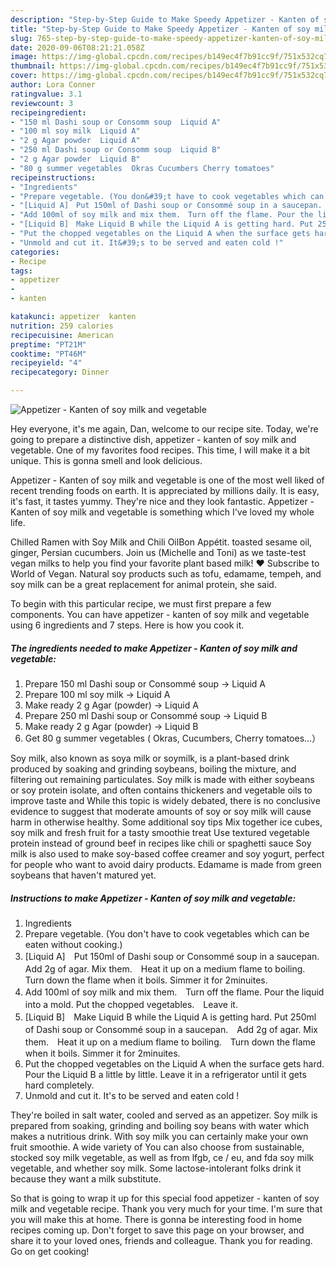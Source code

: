 ```yaml
---
description: "Step-by-Step Guide to Make Speedy Appetizer - Kanten of soy milk and vegetable"
title: "Step-by-Step Guide to Make Speedy Appetizer - Kanten of soy milk and vegetable"
slug: 765-step-by-step-guide-to-make-speedy-appetizer-kanten-of-soy-milk-and-vegetable
date: 2020-09-06T08:21:21.058Z
image: https://img-global.cpcdn.com/recipes/b149ec4f7b91cc9f/751x532cq70/appetizer-kanten-of-soy-milk-and-vegetable-recipe-main-photo.jpg
thumbnail: https://img-global.cpcdn.com/recipes/b149ec4f7b91cc9f/751x532cq70/appetizer-kanten-of-soy-milk-and-vegetable-recipe-main-photo.jpg
cover: https://img-global.cpcdn.com/recipes/b149ec4f7b91cc9f/751x532cq70/appetizer-kanten-of-soy-milk-and-vegetable-recipe-main-photo.jpg
author: Lora Conner
ratingvalue: 3.1
reviewcount: 3
recipeingredient:
- "150 ml Dashi soup or Consomm soup  Liquid A"
- "100 ml soy milk  Liquid A"
- "2 g Agar powder  Liquid A"
- "250 ml Dashi soup or Consomm soup  Liquid B"
- "2 g Agar powder  Liquid B"
- "80 g summer vegetables  Okras Cucumbers Cherry tomatoes"
recipeinstructions:
- "Ingredients"
- "Prepare vegetable. (You don&#39;t have to cook vegetables which can be eaten without cooking.)"
- "[Liquid A]　Put 150ml of Dashi soup or Consommé soup in a saucepan.　Add 2g of agar. Mix them.　Heat it up on a medium flame to boiling.　Turn down the flame when it boils. Simmer it for 2minuites."
- "Add 100ml of soy milk and mix them.　Turn off the flame. Pour the liquid into a mold. Put the chopped vegetables.　Leave it."
- "[Liquid B]　Make Liquid B while the Liquid A is getting hard. Put 250ml of Dashi soup or Consommé soup in a saucepan.　Add 2g of agar. Mix them.　Heat it up on a medium flame to boiling.　Turn down the flame when it boils. Simmer it for 2minuites."
- "Put the chopped vegetables on the Liquid A when the surface gets hard. Pour the Liquid B a little by little. Leave it in a refrigerator until it gets hard completely."
- "Unmold and cut it. It&#39;s to be served and eaten cold !"
categories:
- Recipe
tags:
- appetizer
- 
- kanten

katakunci: appetizer  kanten 
nutrition: 259 calories
recipecuisine: American
preptime: "PT21M"
cooktime: "PT46M"
recipeyield: "4"
recipecategory: Dinner

---
```



![Appetizer - Kanten of soy milk and vegetable](https://img-global.cpcdn.com/recipes/b149ec4f7b91cc9f/751x532cq70/appetizer-kanten-of-soy-milk-and-vegetable-recipe-main-photo.jpg)

Hey everyone, it's me again, Dan, welcome to our recipe site. Today, we're going to prepare a distinctive dish, appetizer - kanten of soy milk and vegetable. One of my favorites food recipes. This time, I will make it a bit unique. This is gonna smell and look delicious.

Appetizer - Kanten of soy milk and vegetable is one of the most well liked of recent trending foods on earth. It is appreciated by millions daily. It is easy, it's fast, it tastes yummy. They're nice and they look fantastic. Appetizer - Kanten of soy milk and vegetable is something which I've loved my whole life.

Chilled Ramen with Soy Milk and Chili OilBon Appétit. toasted sesame oil, ginger, Persian cucumbers. Join us (Michelle and Toni) as we taste-test vegan milks to help you find your favorite plant based milk! ♥ Subscribe to World of Vegan. Natural soy products such as tofu, edamame, tempeh, and soy milk can be a great replacement for animal protein, she said.


To begin with this particular recipe, we must first prepare a few components. You can have appetizer - kanten of soy milk and vegetable using 6 ingredients and 7 steps. Here is how you cook it.

<!--inarticleads1-->

##### The ingredients needed to make Appetizer - Kanten of soy milk and vegetable:

1. Prepare 150 ml Dashi soup or Consommé soup → Liquid A
1. Prepare 100 ml soy milk → Liquid A
1. Make ready 2 g Agar (powder) → Liquid A
1. Prepare 250 ml Dashi soup or Consommé soup → Liquid B
1. Make ready 2 g Agar (powder) → Liquid B
1. Get 80 g summer vegetables ( Okras, Cucumbers, Cherry tomatoes…）


Soy milk, also known as soya milk or soymilk, is a plant-based drink produced by soaking and grinding soybeans, boiling the mixture, and filtering out remaining particulates. Soy milk is made with either soybeans or soy protein isolate, and often contains thickeners and vegetable oils to improve taste and While this topic is widely debated, there is no conclusive evidence to suggest that moderate amounts of soy or soy milk will cause harm in otherwise healthy. Some additional soy tips Mix together ice cubes, soy milk and fresh fruit for a tasty smoothie treat Use textured vegetable protein instead of ground beef in recipes like chili or spaghetti sauce Soy milk is also used to make soy-based coffee creamer and soy yogurt, perfect for people who want to avoid dairy products. Edamame is made from green soybeans that haven&#39;t matured yet. 

<!--inarticleads2-->

##### Instructions to make Appetizer - Kanten of soy milk and vegetable:

1. Ingredients
1. Prepare vegetable. (You don&#39;t have to cook vegetables which can be eaten without cooking.)
1. [Liquid A]　Put 150ml of Dashi soup or Consommé soup in a saucepan.　Add 2g of agar. Mix them.　Heat it up on a medium flame to boiling.　Turn down the flame when it boils. Simmer it for 2minuites.
1. Add 100ml of soy milk and mix them.　Turn off the flame. Pour the liquid into a mold. Put the chopped vegetables.　Leave it.
1. [Liquid B]　Make Liquid B while the Liquid A is getting hard. Put 250ml of Dashi soup or Consommé soup in a saucepan.　Add 2g of agar. Mix them.　Heat it up on a medium flame to boiling.　Turn down the flame when it boils. Simmer it for 2minuites.
1. Put the chopped vegetables on the Liquid A when the surface gets hard. Pour the Liquid B a little by little. Leave it in a refrigerator until it gets hard completely.
1. Unmold and cut it. It&#39;s to be served and eaten cold !


They&#39;re boiled in salt water, cooled and served as an appetizer. Soy milk is prepared from soaking, grinding and boiling soy beans with water which makes a nutritious drink. With soy milk you can certainly make your own fruit smoothie. A wide variety of You can also choose from sustainable, stocked soy milk vegetable, as well as from lfgb, ce / eu, and fda soy milk vegetable, and whether soy milk. Some lactose-intolerant folks drink it because they want a milk substitute. 

So that is going to wrap it up for this special food appetizer - kanten of soy milk and vegetable recipe. Thank you very much for your time. I'm sure that you will make this at home. There is gonna be interesting food in home recipes coming up. Don't forget to save this page on your browser, and share it to your loved ones, friends and colleague. Thank you for reading. Go on get cooking!

